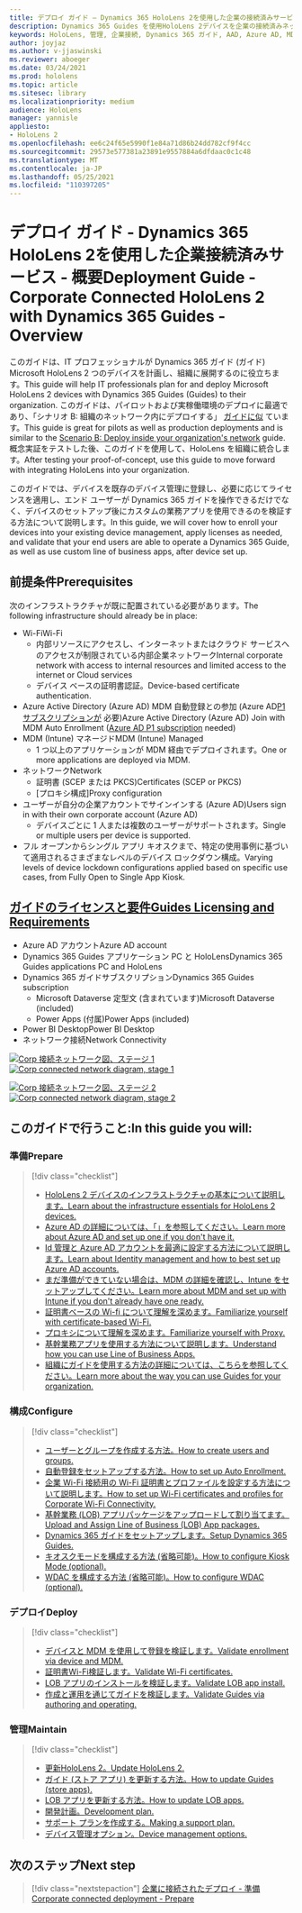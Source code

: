 ```yaml
---
title: デプロイ ガイド – Dynamics 365 HoloLens 2を使用した企業の接続済みサービス - 概要
description: Dynamics 365 Guides を使用HoloLens 2デバイスを企業の接続済みネットワークに登録する方法について学習します。
keywords: HoloLens, 管理, 企業接続, Dynamics 365 ガイド, AAD, Azure AD, MDM, Mobile デバイス管理
author: joyjaz
ms.author: v-jjaswinski
ms.reviewer: aboeger
ms.date: 03/24/2021
ms.prod: hololens
ms.topic: article
ms.sitesec: library
ms.localizationpriority: medium
audience: HoloLens
manager: yannisle
appliesto:
- HoloLens 2
ms.openlocfilehash: ee6c24f65e5990f1e84a71d86b24dd782cf9f4cc
ms.sourcegitcommit: 29573e577381a23891e9557884a6dfdaac0c1c48
ms.translationtype: MT
ms.contentlocale: ja-JP
ms.lasthandoff: 05/25/2021
ms.locfileid: "110397205"
---
```

# <a name="deployment-guide---corporate-connected-hololens-2-with-dynamics-365-guides---overview"></a><span data-ttu-id="fad1a-104">デプロイ ガイド - Dynamics 365 HoloLens 2を使用した企業接続済みサービス - 概要</span><span class="sxs-lookup"><span data-stu-id="fad1a-104">Deployment Guide - Corporate Connected HoloLens 2 with Dynamics 365 Guides - Overview</span></span>

<span data-ttu-id="fad1a-105">このガイドは、IT プロフェッショナルが Dynamics 365 ガイド (ガイド) Microsoft HoloLens 2 つのデバイスを計画し、組織に展開するのに役立ちます。</span><span class="sxs-lookup"><span data-stu-id="fad1a-105">This guide will help IT professionals plan for and deploy Microsoft HoloLens 2 devices with Dynamics 365 Guides (Guides) to their organization.</span></span> <span data-ttu-id="fad1a-106">このガイドは、パイロットおよび実稼働環境のデプロイに最適であり、「シナリオ B: 組織のネットワーク内にデプロイする」 [ガイドに似](https://docs.microsoft.com/hololens/common-scenarios#scenario-b-deploy-inside-your-organizations-network) ています。</span><span class="sxs-lookup"><span data-stu-id="fad1a-106">This guide is great for pilots as well as production deployments and is similar to the [Scenario B: Deploy inside your organization's network](https://docs.microsoft.com/hololens/common-scenarios#scenario-b-deploy-inside-your-organizations-network) guide.</span></span> <span data-ttu-id="fad1a-107">概念実証をテストした後、このガイドを使用して、HoloLens を組織に統合します。</span><span class="sxs-lookup"><span data-stu-id="fad1a-107">After testing your proof-of-concept, use this guide to move forward with integrating HoloLens into your organization.</span></span>

<span data-ttu-id="fad1a-108">このガイドでは、デバイスを既存のデバイス管理に登録し、必要に応じてライセンスを適用し、エンド ユーザーが Dynamics 365 ガイドを操作できるだけでなく、デバイスのセットアップ後にカスタムの業務アプリを使用できるのを検証する方法について説明します。</span><span class="sxs-lookup"><span data-stu-id="fad1a-108">In this guide, we will cover how to enroll your devices into your existing device management, apply licenses as needed, and validate that your end users are able to operate a Dynamics 365 Guide, as well as use custom line of business apps, after device set up.</span></span> 

## <a name="prerequisites"></a><span data-ttu-id="fad1a-109">前提条件</span><span class="sxs-lookup"><span data-stu-id="fad1a-109">Prerequisites</span></span>

<span data-ttu-id="fad1a-110">次のインフラストラクチャが既に配置されている必要があります。</span><span class="sxs-lookup"><span data-stu-id="fad1a-110">The following infrastructure should already be in place:</span></span>
- <span data-ttu-id="fad1a-111">Wi-Fi</span><span class="sxs-lookup"><span data-stu-id="fad1a-111">Wi-Fi</span></span>
    - <span data-ttu-id="fad1a-112">内部リソースにアクセスし、インターネットまたはクラウド サービスへのアクセスが制限されている内部企業ネットワーク</span><span class="sxs-lookup"><span data-stu-id="fad1a-112">Internal corporate network with access to internal resources and limited access to the internet or Cloud services</span></span>
    - <span data-ttu-id="fad1a-113">デバイス ベースの証明書認証。</span><span class="sxs-lookup"><span data-stu-id="fad1a-113">Device-based certificate authentication.</span></span>
- <span data-ttu-id="fad1a-114">Azure Active Directory (Azure AD) MDM 自動登録との参加 (Azure AD[P1 サブスクリプションが](https://docs.microsoft.com/azure/active-directory/fundamentals/active-directory-whatis) 必要)</span><span class="sxs-lookup"><span data-stu-id="fad1a-114">Azure Active Directory (Azure AD) Join with MDM Auto Enrollment ([Azure AD P1 subscription](https://docs.microsoft.com/azure/active-directory/fundamentals/active-directory-whatis) needed)</span></span>
- <span data-ttu-id="fad1a-115">MDM (Intune) マネージド</span><span class="sxs-lookup"><span data-stu-id="fad1a-115">MDM (Intune) Managed</span></span>
    - <span data-ttu-id="fad1a-116">1 つ以上のアプリケーションが MDM 経由でデプロイされます。</span><span class="sxs-lookup"><span data-stu-id="fad1a-116">One or more applications are deployed via MDM.</span></span>
- <span data-ttu-id="fad1a-117">ネットワーク</span><span class="sxs-lookup"><span data-stu-id="fad1a-117">Network</span></span> 
    - <span data-ttu-id="fad1a-118">証明書 (SCEP または PKCS)</span><span class="sxs-lookup"><span data-stu-id="fad1a-118">Certificates (SCEP or PKCS)</span></span>
    - <span data-ttu-id="fad1a-119">[プロキシ構成]</span><span class="sxs-lookup"><span data-stu-id="fad1a-119">Proxy configuration</span></span>
- <span data-ttu-id="fad1a-120">ユーザーが自分の企業アカウントでサインインする (Azure AD)</span><span class="sxs-lookup"><span data-stu-id="fad1a-120">Users sign in with their own corporate account (Azure AD)</span></span>
    - <span data-ttu-id="fad1a-121">デバイスごとに 1 人または複数のユーザーがサポートされます。</span><span class="sxs-lookup"><span data-stu-id="fad1a-121">Single or multiple users per device is supported.</span></span>
- <span data-ttu-id="fad1a-122">フル オープンからシングル アプリ キオスクまで、特定の使用事例に基づいて適用されるさまざまなレベルのデバイス ロックダウン構成。</span><span class="sxs-lookup"><span data-stu-id="fad1a-122">Varying levels of device lockdown configurations applied based on specific use cases, from Fully Open to Single App Kiosk.</span></span>

## <a name="guides-licensing-and-requirements"></a>[<span data-ttu-id="fad1a-123">ガイドのライセンスと要件</span><span class="sxs-lookup"><span data-stu-id="fad1a-123">Guides Licensing and Requirements</span></span>](https://docs.microsoft.com/dynamics365/mixed-reality/guides/requirements#licensing-and-product-requirements)
- <span data-ttu-id="fad1a-124">Azure AD アカウント</span><span class="sxs-lookup"><span data-stu-id="fad1a-124">Azure AD account</span></span>
- <span data-ttu-id="fad1a-125">Dynamics 365 Guides アプリケーション PC と HoloLens</span><span class="sxs-lookup"><span data-stu-id="fad1a-125">Dynamics 365 Guides applications PC and HoloLens</span></span>
- <span data-ttu-id="fad1a-126">Dynamics 365 ガイドサブスクリプション</span><span class="sxs-lookup"><span data-stu-id="fad1a-126">Dynamics 365 Guides subscription</span></span>
    - <span data-ttu-id="fad1a-127">Microsoft Dataverse 定型文 (含まれています)</span><span class="sxs-lookup"><span data-stu-id="fad1a-127">Microsoft Dataverse (included)</span></span>
    - <span data-ttu-id="fad1a-128">Power Apps (付属)</span><span class="sxs-lookup"><span data-stu-id="fad1a-128">Power Apps (included)</span></span>
- <span data-ttu-id="fad1a-129">Power BI Desktop</span><span class="sxs-lookup"><span data-stu-id="fad1a-129">Power BI Desktop</span></span>
- <span data-ttu-id="fad1a-130">ネットワーク接続</span><span class="sxs-lookup"><span data-stu-id="fad1a-130">Network Connectivity</span></span>

<span data-ttu-id="fad1a-131">[![Corp 接続ネットワーク図、ステージ 1 ](./images/deployment-guides-revised-scenario-b-01-1.png)](./images/deployment-guides-revised-scenario-b-01-1.png#lightbox)</span><span class="sxs-lookup"><span data-stu-id="fad1a-131">[ ![Corp connected network diagram, stage 1](./images/deployment-guides-revised-scenario-b-01-1.png) ](./images/deployment-guides-revised-scenario-b-01-1.png#lightbox)</span></span>

<span data-ttu-id="fad1a-132">[![Corp 接続ネットワーク図、ステージ 2 ](./images/deployment-guides-revised-scenario-b-02-1.png)](./images/deployment-guides-revised-scenario-b-02-1.png#lightbox)</span><span class="sxs-lookup"><span data-stu-id="fad1a-132">[ ![Corp connected network diagram, stage 2](./images/deployment-guides-revised-scenario-b-02-1.png) ](./images/deployment-guides-revised-scenario-b-02-1.png#lightbox)</span></span>

## <a name="in-this-guide-you-will"></a><span data-ttu-id="fad1a-133">このガイドで行うこと:</span><span class="sxs-lookup"><span data-stu-id="fad1a-133">In this guide you will:</span></span>
### <a name="prepare"></a><span data-ttu-id="fad1a-134">準備</span><span class="sxs-lookup"><span data-stu-id="fad1a-134">Prepare</span></span>
> [!div class="checklist"]
>- [<span data-ttu-id="fad1a-135">HoloLens 2 デバイスのインフラストラクチャの基本について説明します。</span><span class="sxs-lookup"><span data-stu-id="fad1a-135">Learn about the infrastructure essentials for HoloLens 2 devices.</span></span>](hololens2-corp-connected-prepare.md#infrastructure-essentials)
>- [<span data-ttu-id="fad1a-136">Azure AD の詳細については、「」を参照してください。</span><span class="sxs-lookup"><span data-stu-id="fad1a-136">Learn more about Azure AD and set up one if you don't have it.</span></span>](hololens2-corp-connected-prepare.md#azure-active-directory)
>- [<span data-ttu-id="fad1a-137">Id 管理と Azure AD アカウントを最適に設定する方法について説明します。</span><span class="sxs-lookup"><span data-stu-id="fad1a-137">Learn about Identity management and how to best set up Azure AD accounts.</span></span>](hololens2-corp-connected-prepare.md#identity-management)
>- [<span data-ttu-id="fad1a-138">まだ準備ができていない場合は、MDM の詳細を確認し、Intune をセットアップしてください。</span><span class="sxs-lookup"><span data-stu-id="fad1a-138">Learn more about MDM and set up with Intune if you don't already have one ready.</span></span>](hololens2-corp-connected-prepare.md#mobile-device-management)
>- [<span data-ttu-id="fad1a-139">証明書ベースの Wi-fi について理解を深めます。</span><span class="sxs-lookup"><span data-stu-id="fad1a-139">Familiarize yourself with certificate-based Wi-Fi.</span></span>](hololens2-corp-connected-prepare.md#certificates)
>- [<span data-ttu-id="fad1a-140">プロキシについて理解を深めます。</span><span class="sxs-lookup"><span data-stu-id="fad1a-140">Familiarize yourself with Proxy.</span></span>](hololens2-corp-connected-prepare.md#proxy)
>- [<span data-ttu-id="fad1a-141">基幹業務アプリを使用する方法について説明します。</span><span class="sxs-lookup"><span data-stu-id="fad1a-141">Understand how you can use Line of Business Apps.</span></span>](hololens2-corp-connected-prepare.md#line-of-business-apps)
>- [<span data-ttu-id="fad1a-142">組織にガイドを使用する方法の詳細については、こちらを参照してください。</span><span class="sxs-lookup"><span data-stu-id="fad1a-142">Learn more about the way you can use Guides for your organization.</span></span>](hololens2-corp-connected-prepare.md#guides-playbook)
### <a name="configure"></a><span data-ttu-id="fad1a-143">構成</span><span class="sxs-lookup"><span data-stu-id="fad1a-143">Configure</span></span>
> [!div class="checklist"]
>- [<span data-ttu-id="fad1a-144">ユーザーとグループを作成する方法。</span><span class="sxs-lookup"><span data-stu-id="fad1a-144">How to create users and groups.</span></span>](hololens2-corp-connected-configure.md#azure-users-and-groups)
>- [<span data-ttu-id="fad1a-145">自動登録をセットアップする方法。</span><span class="sxs-lookup"><span data-stu-id="fad1a-145">How to set up Auto Enrollment.</span></span>](hololens2-corp-connected-configure.md#auto-enrollment-on-hololens-2)
>- [<span data-ttu-id="fad1a-146">企業 Wi-Fi 接続用の Wi-Fi 証明書とプロファイルを設定する方法について説明します。</span><span class="sxs-lookup"><span data-stu-id="fad1a-146">How to set up Wi-Fi certificates and profiles for Corporate Wi-Fi Connectivity.</span></span>](hololens2-corp-connected-configure.md#corporate-wi-fi-connectivity)
>- [<span data-ttu-id="fad1a-147">基幹業務 (LOB) アプリパッケージをアップロードして割り当てます。</span><span class="sxs-lookup"><span data-stu-id="fad1a-147">Upload and Assign Line of Business (LOB) App packages.</span></span>](hololens2-corp-connected-configure.md#app-deployment)
>- [<span data-ttu-id="fad1a-148">Dynamics 365 ガイドをセットアップします。</span><span class="sxs-lookup"><span data-stu-id="fad1a-148">Setup Dynamics 365 Guides.</span></span>](hololens2-corp-connected-configure.md#setup-guides-application-licenses-dataverse-and-authoring)
>- [<span data-ttu-id="fad1a-149">キオスクモードを構成する方法 (省略可能)。</span><span class="sxs-lookup"><span data-stu-id="fad1a-149">How to configure Kiosk Mode (optional).</span></span>](hololens2-corp-connected-configure.md#optional-kiosk-mode)
>- [<span data-ttu-id="fad1a-150">WDAC を構成する方法 (省略可能)。</span><span class="sxs-lookup"><span data-stu-id="fad1a-150">How to configure WDAC (optional).</span></span>](hololens2-corp-connected-configure.md#optional-wdac)
### <a name="deploy"></a><span data-ttu-id="fad1a-151">デプロイ</span><span class="sxs-lookup"><span data-stu-id="fad1a-151">Deploy</span></span>
> [!div class="checklist"]
>-  [<span data-ttu-id="fad1a-152">デバイスと MDM を使用して登録を検証します。</span><span class="sxs-lookup"><span data-stu-id="fad1a-152">Validate enrollment via device and MDM.</span></span>](hololens2-corp-connected-deploy.md#enrollment-validation)
>-  [<span data-ttu-id="fad1a-153">証明書Wi-Fi検証します。</span><span class="sxs-lookup"><span data-stu-id="fad1a-153">Validate Wi-Fi certificates.</span></span>](hololens2-corp-connected-deploy.md#wi-fi-certificate-validation)
>-  [<span data-ttu-id="fad1a-154">LOB アプリのインストールを検証します。</span><span class="sxs-lookup"><span data-stu-id="fad1a-154">Validate LOB app install.</span></span>](hololens2-corp-connected-deploy.md#validate-lob-app-install)
>-  [<span data-ttu-id="fad1a-155">作成と運用を通じてガイドを検証します。</span><span class="sxs-lookup"><span data-stu-id="fad1a-155">Validate Guides via authoring and operating.</span></span>](hololens2-corp-connected-deploy.md#validate-dynamics-365-guides)
### <a name="maintain"></a><span data-ttu-id="fad1a-156">管理</span><span class="sxs-lookup"><span data-stu-id="fad1a-156">Maintain</span></span>
> [!div class="checklist"]
>- [<span data-ttu-id="fad1a-157">更新HoloLens 2。</span><span class="sxs-lookup"><span data-stu-id="fad1a-157">Update HoloLens 2.</span></span>](hololens2-corp-connected-maintain.md#update-hololens)
>- [<span data-ttu-id="fad1a-158">ガイド (ストア アプリ) を更新する方法。</span><span class="sxs-lookup"><span data-stu-id="fad1a-158">How to update Guides (store apps).</span></span>](hololens2-corp-connected-maintain.md#how-to-update-dynamics-365-guides-and-other-store-apps)
>- [<span data-ttu-id="fad1a-159">LOB アプリを更新する方法。</span><span class="sxs-lookup"><span data-stu-id="fad1a-159">How to update LOB apps.</span></span>](hololens2-corp-connected-maintain.md#how-to-update-lob-apps) 
>- [<span data-ttu-id="fad1a-160">開発計画。</span><span class="sxs-lookup"><span data-stu-id="fad1a-160">Development plan.</span></span>](hololens2-corp-connected-maintain.md#development-plan) 
>- [<span data-ttu-id="fad1a-161">サポート プランを作成する。</span><span class="sxs-lookup"><span data-stu-id="fad1a-161">Making a support plan.</span></span>](hololens2-corp-connected-maintain.md#support-plan)
>- [<span data-ttu-id="fad1a-162">デバイス管理オプション。</span><span class="sxs-lookup"><span data-stu-id="fad1a-162">Device management options.</span></span>](hololens2-corp-connected-maintain.md#device-management)

## <a name="next-step"></a><span data-ttu-id="fad1a-163">次のステップ</span><span class="sxs-lookup"><span data-stu-id="fad1a-163">Next step</span></span> 
> [!div class="nextstepaction"]
> [<span data-ttu-id="fad1a-164">企業に接続されたデプロイ - 準備</span><span class="sxs-lookup"><span data-stu-id="fad1a-164">Corporate connected deployment - Prepare</span></span>](hololens2-corp-connected-prepare.md)
